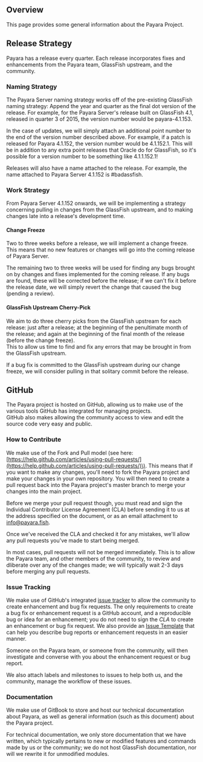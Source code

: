 ## Overview

This page provides some general information about the Payara Project.

## Release Strategy

Payara has a release every quarter. Each release incorporates fixes and enhancements from the Payara team, GlassFish upstream, and the community.

### Naming Strategy

The Payara Server naming strategy works off of the pre-existing GlassFish naming strategy: Append the year and quarter as the final dot version of the release. For example, for the Payara Server's release built on GlassFish 4.1, released in quarter 3 of 2015, the version number would be payara-4.1.153.

In the case of updates, we will simply attach an additional point number to the end of the version number described above. For example, if a patch is released for Payara 4.1.152, the version number would be 4.1.152.1. This will be in addition to any extra point releases that Oracle do for GlassFish, so it's possible for a version number to be something like 4.1.1.152.1!

Releases will also have a name attached to the release. For example, the name attached to Payara Server 4.1.152 is \#badassfish.

### Work Strategy

From Payara Server 4.1.152 onwards, we will be implementing a strategy concerning pulling in changes from the GlassFish upstream, and to making changes late into a release's development time.

#### Change Freeze

Two to three weeks before a release, we will implement a change freeze. This means that no new features or changes will go into the coming release of Payara Server.

The remaining two to three weeks will be used for finding any bugs brought on by changes and fixes implemented for the coming release. If any bugs are found, these will be corrected before the release; if we can't fix it before the release date, we will simply revert the change that caused the bug \(pending a review\).

#### GlassFish Upstream Cherry-Pick
We aim to do three cherry picks from the GlassFish upstream for each release: just after a release; at the beginning of the penultimate month of the release; and again at the beginning of the final month of the release \(before the change freeze\).  
This to allow us time to find and fix any errors that may be brought in from the GlassFish upstream.

If a bug fix is committed to the GlassFish upstream during our change freeze, we will consider pulling in that solitary commit before the release.

## GitHub

The Payara project is hosted on GitHub, allowing us to make use of the various tools GitHub has integrated for managing projects.  
GitHub also makes allowing the community access to view and edit the source code very easy and public.

### How to Contribute

We make use of the Fork and Pull model \(see here: [https://help.github.com/articles/using-pull-requests/](https://help.github.com/articles/using-pull-requests/)\). This means that if you want to make any changes, you'll need to fork the Payara project and make your changes in your own repository. You will then need to create a pull request back into the Payara project's master branch to merge your changes into the main project.

Before we merge your pull request though, you must read and sign the Individual Contributor License Agreement \(CLA\) before sending it to us at the address specified on the document, or as an email attachment to [info@payara.fish](mailto:info@payara.fish).

Once we've received the CLA and checked it for any mistakes, we'll allow any pull requests you've made to start being merged.

In most cases, pull requests will not be merged immediately. This is to allow the Payara team, and other members of the community, to review and dliberate over any of the changes made; we will typically wait 2-3 days before merging any pull requests.

### Issue Tracking

We make use of GitHub's integrated [issue tracker](https://github.com/payara/Payara/issues) to allow the community to create enhancement and bug fix requests. The only requirements to create a bug fix or enhancement request is a GitHub account, and a reproducible bug or idea for an enhancement; you do not need to sign the _CLA_ to create an enhancement or bug fix request. We also provide an [Issue Template](https://github.com/payara/Payara/blob/master/.github/ISSUE_TEMPLATE.md) that can help you describe bug reports or enhancement requests in an easier manner.

Someone on the Payara team, or someone from the community, will then investigate and converse with you about the enhancement request or bug report.

We also attach labels and milestones to issues to help both us, and the community, manage the workflow of these issues.

### Documentation

We make use of GitBook to store and host our technical documentation about Payara, as well as general information \(such as this document\) about the Payara project.

For technical documentation, we only store documentation that we have written, which typically pertains to new or modified features and commands made by us or the community; we do not host GlassFish documentation, nor will we rewrite it for unmodified modules.
